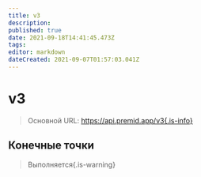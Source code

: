 ```yaml
---
title: v3
description: 
published: true
date: 2021-09-18T14:41:45.473Z
tags: 
editor: markdown
dateCreated: 2021-09-07T01:57:03.041Z
---
```


# v3

> Основной URL: https://api.premid.app/v3{.is-info}


## Конечные точки
> Выполняется{.is-warning}